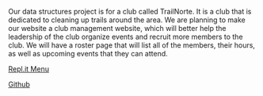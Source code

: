 Our data structures project is for a club called TrailNorte. It is a club that is dedicated to cleaning up trails around the area. We are planning to make our website a club management website, which will better help the leadership of the club organize events and recruit more members to the club. We will have a roster page that will list all of the members, their hours, as well as upcoming events that they can attend. 


[Repl.it Menu](https://replit.com/@NoahJeng/NoahJengtri3-2#main.py)

[Github](https://github.com/NoahJ214/NoahJengtri3)
